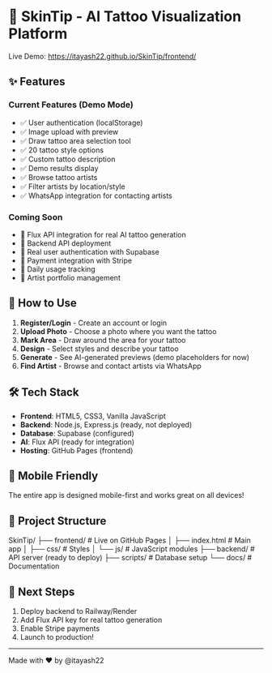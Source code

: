 # 🎨 SkinTip - AI Tattoo Visualization Platform

Live Demo: https://itayash22.github.io/SkinTip/frontend/

## ✨ Features

### Current Features (Demo Mode)
- ✅ User authentication (localStorage)
- ✅ Image upload with preview
- ✅ Draw tattoo area selection tool
- ✅ 20 tattoo style options
- ✅ Custom tattoo description
- ✅ Demo results display
- ✅ Browse tattoo artists
- ✅ Filter artists by location/style
- ✅ WhatsApp integration for contacting artists

### Coming Soon
- 🔄 Flux API integration for real AI tattoo generation
- 🔄 Backend API deployment
- 🔄 Real user authentication with Supabase
- 🔄 Payment integration with Stripe
- 🔄 Daily usage tracking
- 🔄 Artist portfolio management

## 🚀 How to Use

1. **Register/Login** - Create an account or login
2. **Upload Photo** - Choose a photo where you want the tattoo
3. **Mark Area** - Draw around the area for your tattoo
4. **Design** - Select styles and describe your tattoo
5. **Generate** - See AI-generated previews (demo placeholders for now)
6. **Find Artist** - Browse and contact artists via WhatsApp

## 🛠️ Tech Stack

- **Frontend**: HTML5, CSS3, Vanilla JavaScript
- **Backend**: Node.js, Express.js (ready, not deployed)
- **Database**: Supabase (configured)
- **AI**: Flux API (ready for integration)
- **Hosting**: GitHub Pages (frontend)

## 📱 Mobile Friendly

The entire app is designed mobile-first and works great on all devices!

## 🔗 Project Structure
SkinTip/
├── frontend/          # Live on GitHub Pages
│   ├── index.html    # Main app
│   ├── css/          # Styles
│   └── js/           # JavaScript modules
├── backend/          # API server (ready to deploy)
├── scripts/          # Database setup
└── docs/            # Documentation

## 🎯 Next Steps

1. Deploy backend to Railway/Render
2. Add Flux API key for real tattoo generation
3. Enable Stripe payments
4. Launch to production!

---

Made with ❤️ by @itayash22
